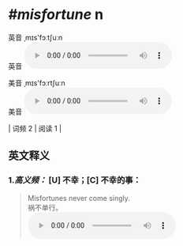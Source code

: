 # ***\#misfortune*** n
英音 ˌmɪs'fɔːtʃuːn  
英音
<audio src="./media/misfortune-B.aac" controls="controls"></audio>

美音 ˌmɪs'fɔːrtʃuːn  
美音
<audio src="./media/misfortune.aac" controls="controls"></audio>



| 词频 2 | 阅读 1 |  

英文释义
---
### 1.*高义频：* **[U] 不幸；[C] 不幸的事：**  

 > Misfortunes never come singly.   
 > 祸不单行。    
<audio src="./media/misfortune-1.aac" controls="controls"></audio>


